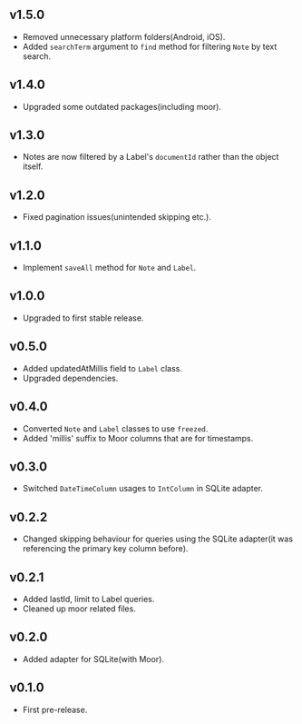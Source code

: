 ## v1.5.0
- Removed unnecessary platform folders(Android, iOS).
- Added `searchTerm` argument to `find` method for filtering `Note` by text search.

## v1.4.0
- Upgraded some outdated packages(including moor).

## v1.3.0
- Notes are now filtered by a Label's `documentId` rather than the object itself.

## v1.2.0
- Fixed pagination issues(unintended skipping etc.).

## v1.1.0
- Implement `saveAll` method for `Note` and `Label`.

## v1.0.0
- Upgraded to first stable release.

## v0.5.0
- Added updatedAtMillis field to `Label` class.
- Upgraded dependencies.

## v0.4.0
- Converted `Note` and `Label` classes to use `freezed`.
- Added 'millis' suffix to Moor columns that are for timestamps.

## v0.3.0
- Switched `DateTimeColumn` usages to `IntColumn` in SQLite adapter. 

## v0.2.2
- Changed skipping behaviour for queries using the SQLite adapter(it was referencing the primary key column before).

## v0.2.1
- Added lastId, limit to Label queries.
- Cleaned up moor related files.

## v0.2.0
- Added adapter for SQLite(with Moor).

## v0.1.0
- First pre-release.
